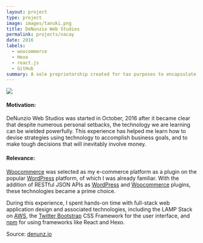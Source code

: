 ```yaml
---
layout: project
type: project
image: images/tanuki.png
title: DeNunzio Web Studios
permalink: projects/vacay
date: 2016
labels:
  - woocommerce
  - Hexo
  - react.js
  - GitHub
summary: A sole proprietorship created for tax purposes to encapsulate my attempts at viable e-commerce.
---
```


<img class="ui medium right floated rounded image" src="../images/vacay-home-page.png">

<h4>Motivation:</h4>

DeNunzio Web Studios was started in October, 2016 after it became clear that despite numerous personal setbacks, the technology we are learning can be wielded powerfully. 
This experience has helped me learn how to devise strategies using technology to accomplish business goals, and to make tough decisions that will inevitably involve money.

<h4>Relevance:</h4>

[Woocommerce](http://woocommerce.com) was selected as my e-commerce platform as a plugin on the popular [WordPress](http://wordpress.org) platform, of which I was already familiar. 
With the addition of RESTful JSON APIs as [WordPress](https://wordpress.org/plugins/rest-api/) and [Woocommerce](https://docs.woocommerce.com/document/woocommerce-rest-api/) plugins, these technologies became a prime choice.

During this experience, I spent hands-on time with full-stack web application design and associated technologies, including the LAMP Stack on [AWS](http://aws.amazon.com), the [Twitter Bootstrap](http://getbootstrap.com/) CSS Framework for the user interface, and [npm](http://npmjs.com) for using frameworks like React and Hexo. 
 
Source: <a href="https://denunz.io/"><i class="large home icon"></i>denunz.io</a>
